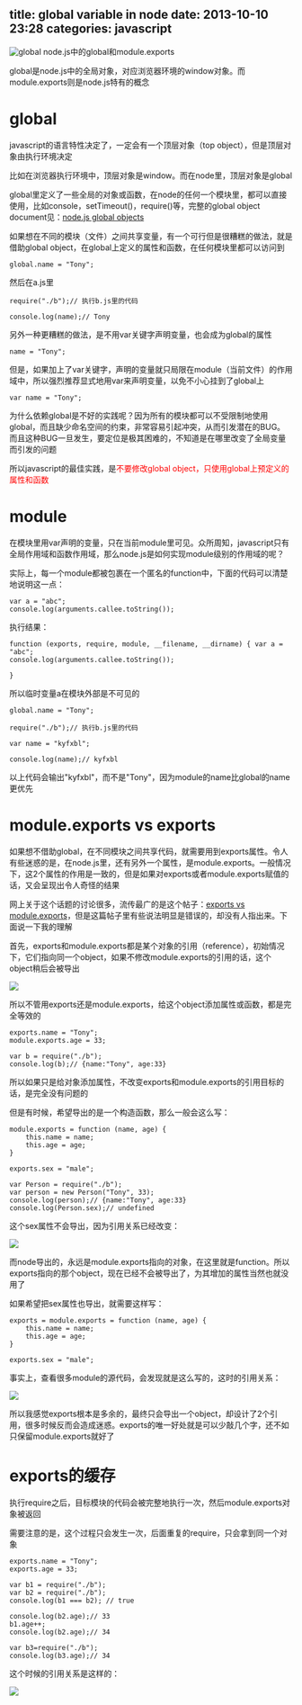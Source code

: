 title: global variable in node
date: 2013-10-10 23:28
categories: javascript 
---
![global](http://pic.kyfxbl.com/global.jpeg)
node.js中的global和module.exports
<!--more-->

global是node.js中的全局对象，对应浏览器环境的window对象。而module.exports则是node.js特有的概念

# global

javascript的语言特性决定了，一定会有一个顶层对象（top object），但是顶层对象由执行环境决定

比如在浏览器执行环境中，顶层对象是window。而在node里，顶层对象是global

global里定义了一些全局的对象或函数，在node的任何一个模块里，都可以直接使用，比如console，setTimeout()，require()等，完整的global object document见：[node.js global objects](http://nodejs.org/api/globals.html)

如果想在不同的模块（文件）之间共享变量，有一个可行但是很糟糕的做法，就是借助global object，在global上定义的属性和函数，在任何模块里都可以访问到

```
global.name = "Tony";
```

然后在a.js里

```
require("./b");// 执行b.js里的代码

console.log(name);// Tony
```

另外一种更糟糕的做法，是不用var关键字声明变量，也会成为global的属性

```
name = "Tony";
```

但是，如果加上了var关键字，声明的变量就只局限在module（当前文件）的作用域中，所以强烈推荐显式地用var来声明变量，以免不小心挂到了global上

```
var name = "Tony";
```

为什么依赖global是不好的实践呢？因为所有的模块都可以不受限制地使用global，而且缺少命名空间的约束，非常容易引起冲突，从而引发潜在的BUG。而且这种BUG一旦发生，要定位是极其困难的，不知道是在哪里改变了全局变量而引发的问题

所以javascript的最佳实践，是<span style="color:#ff0000">不要修改global object，只使用global上预定义的属性和函数</span>

# module

在模块里用var声明的变量，只在当前module里可见。众所周知，javascript只有全局作用域和函数作用域，那么node.js是如何实现module级别的作用域的呢？

实际上，每一个module都被包裹在一个匿名的function中，下面的代码可以清楚地说明这一点：
```
var a = "abc";
console.log(arguments.callee.toString());
```

执行结果：
```
function (exports, require, module, __filename, __dirname) { var a = "abc";
console.log(arguments.callee.toString());

}
```

所以临时变量a在模块外部是不可见的

```
global.name = "Tony";
```
```
require("./b");// 执行b.js里的代码

var name = "kyfxbl";

console.log(name);// kyfxbl
```

以上代码会输出"kyfxbl"，而不是"Tony"，因为module的name比global的name更优先

# module.exports vs exports

如果想不借助global，在不同模块之间共享代码，就需要用到exports属性。令人有些迷惑的是，在node.js里，还有另外一个属性，是module.exports。一般情况下，这2个属性的作用是一致的，但是如果对exports或者module.exports赋值的话，又会呈现出令人奇怪的结果

网上关于这个话题的讨论很多，流传最广的是这个帖子：[exports vs module.exports](http://www.hacksparrow.com/node-js-exports-vs-module-exports.html)，但是这篇帖子里有些说法明显是错误的，却没有人指出来。下面说一下我的理解

首先，exports和module.exports都是某个对象的引用（reference），初始情况下，它们指向同一个object，如果不修改module.exports的引用的话，这个object稍后会被导出

![](http://pic.kyfxbl.com/global1.png)

所以不管用exports还是module.exports，给这个object添加属性或函数，都是完全等效的

```
exports.name = "Tony";
module.exports.age = 33;
```

```
var b = require("./b");
console.log(b);// {name:"Tony", age:33}
```

所以如果只是给对象添加属性，不改变exports和module.exports的引用目标的话，是完全没有问题的

但是有时候，希望导出的是一个构造函数，那么一般会这么写：

```
module.exports = function (name, age) {
    this.name = name;
    this.age = age;
}

exports.sex = "male";
```

```
var Person = require("./b");
var person = new Person("Tony", 33);
console.log(person);// {name:"Tony", age:33}
console.log(Person.sex);// undefined
```
这个sex属性不会导出，因为引用关系已经改变：

![](http://pic.kyfxbl.com/global2.png)

而node导出的，永远是module.exports指向的对象，在这里就是function。所以exports指向的那个object，现在已经不会被导出了，为其增加的属性当然也就没用了

如果希望把sex属性也导出，就需要这样写：

```
exports = module.exports = function (name, age) {
    this.name = name;
    this.age = age;
}

exports.sex = "male";
```
事实上，查看很多module的源代码，会发现就是这么写的，这时的引用关系：

![](http://pic.kyfxbl.com/global3.png)

所以我感觉exports根本是多余的，最终只会导出一个object，却设计了2个引用，很多时候反而会造成迷惑。exports的唯一好处就是可以少敲几个字，还不如只保留module.exports就好了

# exports的缓存

执行require之后，目标模块的代码会被完整地执行一次，然后module.exports对象被返回

需要注意的是，这个过程只会发生一次，后面重复的require，只会拿到同一个对象

```
exports.name = "Tony";
exports.age = 33;
```

```
var b1 = require("./b");
var b2 = require("./b");
console.log(b1 === b2); // true

console.log(b2.age);// 33
b1.age++;
console.log(b2.age);// 34

var b3=require("./b");
console.log(b3.age);// 34
```

这个时候的引用关系是这样的：

![](http://pic.kyfxbl.com/global4.png)